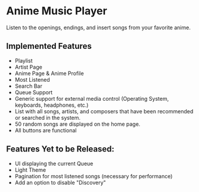 # Anime Music Player

Listen to the openings, endings, and insert songs from your favorite anime.

## Implemented Features
* Playlist
* Artist Page
* Anime Page & Anime Profile
* Most Listened
* Search Bar
* Queue Support
* Generic support for external media control (Operating System, keyboards, headphones, etc.)
* List with all songs, artists, and composers that have been recommended or searched in the system.
* 50 random songs are displayed on the home page.
* All buttons are functional

## Features Yet to be Released:
* UI displaying the current Queue
* Light Theme
* Pagination for most listened songs (necessary for performance)
* Add an option to disable "Discovery"
